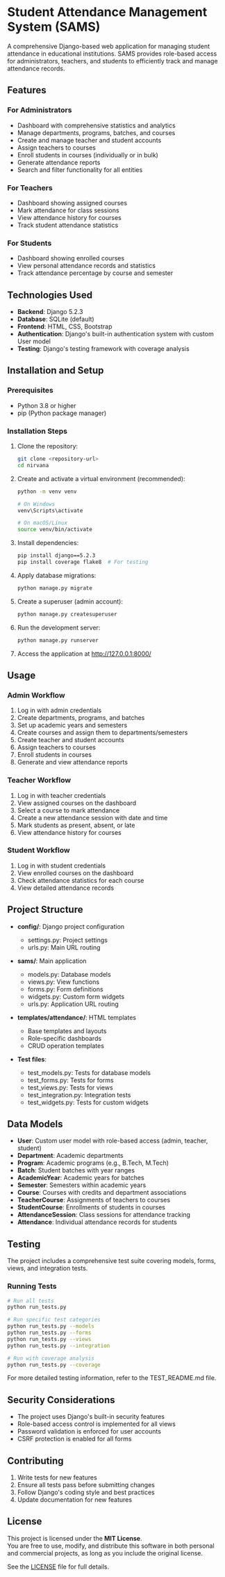 # Student Attendance Management System (SAMS)

A comprehensive Django-based web application for managing student attendance in educational institutions. SAMS provides role-based access for administrators, teachers, and students to efficiently track and manage attendance records.

## Features

### For Administrators
- Dashboard with comprehensive statistics and analytics
- Manage departments, programs, batches, and courses
- Create and manage teacher and student accounts
- Assign teachers to courses
- Enroll students in courses (individually or in bulk)
- Generate attendance reports
- Search and filter functionality for all entities

### For Teachers
- Dashboard showing assigned courses
- Mark attendance for class sessions
- View attendance history for courses
- Track student attendance statistics

### For Students
- Dashboard showing enrolled courses
- View personal attendance records and statistics
- Track attendance percentage by course and semester

## Technologies Used

- **Backend**: Django 5.2.3
- **Database**: SQLite (default)
- **Frontend**: HTML, CSS, Bootstrap
- **Authentication**: Django's built-in authentication system with custom User model
- **Testing**: Django's testing framework with coverage analysis

## Installation and Setup

### Prerequisites
- Python 3.8 or higher
- pip (Python package manager)

### Installation Steps

1. Clone the repository:
   ```bash
   git clone <repository-url>
   cd nirvana
   ```

2. Create and activate a virtual environment (recommended):
   ```bash
   python -m venv venv
   
   # On Windows
   venv\Scripts\activate
   
   # On macOS/Linux
   source venv/bin/activate
   ```

3. Install dependencies:
   ```bash
   pip install django==5.2.3
   pip install coverage flake8  # For testing
   ```

4. Apply database migrations:
   ```bash
   python manage.py migrate
   ```

5. Create a superuser (admin account):
   ```bash
   python manage.py createsuperuser
   ```

6. Run the development server:
   ```bash
   python manage.py runserver
   ```

7. Access the application at http://127.0.0.1:8000/

## Usage

### Admin Workflow
1. Log in with admin credentials
2. Create departments, programs, and batches
3. Set up academic years and semesters
4. Create courses and assign them to departments/semesters
5. Create teacher and student accounts
6. Assign teachers to courses
7. Enroll students in courses
8. Generate and view attendance reports

### Teacher Workflow
1. Log in with teacher credentials
2. View assigned courses on the dashboard
3. Select a course to mark attendance
4. Create a new attendance session with date and time
5. Mark students as present, absent, or late
6. View attendance history for courses

### Student Workflow
1. Log in with student credentials
2. View enrolled courses on the dashboard
3. Check attendance statistics for each course
4. View detailed attendance records

## Project Structure

- **config/**: Django project configuration
  - settings.py: Project settings
  - urls.py: Main URL routing
  
- **sams/**: Main application
  - models.py: Database models
  - views.py: View functions
  - forms.py: Form definitions
  - widgets.py: Custom form widgets
  - urls.py: Application URL routing
  
- **templates/attendance/**: HTML templates
  - Base templates and layouts
  - Role-specific dashboards
  - CRUD operation templates
  
- **Test files**:
  - test_models.py: Tests for database models
  - test_forms.py: Tests for forms
  - test_views.py: Tests for views
  - test_integration.py: Integration tests
  - test_widgets.py: Tests for custom widgets

## Data Models

- **User**: Custom user model with role-based access (admin, teacher, student)
- **Department**: Academic departments
- **Program**: Academic programs (e.g., B.Tech, M.Tech)
- **Batch**: Student batches with year ranges
- **AcademicYear**: Academic years for batches
- **Semester**: Semesters within academic years
- **Course**: Courses with credits and department associations
- **TeacherCourse**: Assignments of teachers to courses
- **StudentCourse**: Enrollments of students in courses
- **AttendanceSession**: Class sessions for attendance tracking
- **Attendance**: Individual attendance records for students

## Testing

The project includes a comprehensive test suite covering models, forms, views, and integration tests.

### Running Tests

```bash
# Run all tests
python run_tests.py

# Run specific test categories
python run_tests.py --models
python run_tests.py --forms
python run_tests.py --views
python run_tests.py --integration

# Run with coverage analysis
python run_tests.py --coverage
```

For more detailed testing information, refer to the TEST_README.md file.

## Security Considerations

- The project uses Django's built-in security features
- Role-based access control is implemented for all views
- Password validation is enforced for user accounts
- CSRF protection is enabled for all forms

## Contributing

1. Write tests for new features
2. Ensure all tests pass before submitting changes
3. Follow Django's coding style and best practices
4. Update documentation for new features

## License

This project is licensed under the **MIT License**.  
You are free to use, modify, and distribute this software in both personal and commercial projects, as long as you include the original license.

See the [LICENSE](LICENSE) file for full details.
